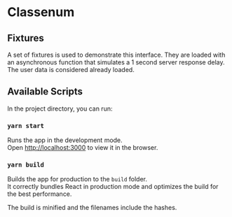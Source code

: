 # Classenum

## Fixtures

A set of fixtures is used to demonstrate this interface. They are loaded with an asynchronous function that simulates a 1 second server response delay.
The user data is considered already loaded.

## Available Scripts

In the project directory, you can run:

### `yarn start`

Runs the app in the development mode.<br />
Open [http://localhost:3000](http://localhost:3000) to view it in the browser.

### `yarn build`

Builds the app for production to the `build` folder.<br />
It correctly bundles React in production mode and optimizes the build for the best performance.

The build is minified and the filenames include the hashes.<br />